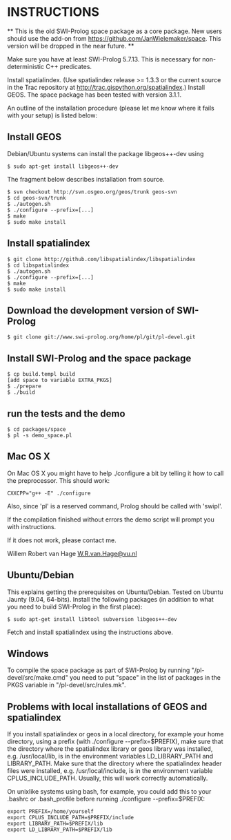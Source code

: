# INSTRUCTIONS

**
This is the old SWI-Prolog space package as a core package.  New users
should use the add-on from https://github.com/JanWielemaker/space.  This
version will be dropped in the near future.
**

Make sure you have at least SWI-Prolog 5.7.13. This is necessary for
non-deterministic C++ predicates.

Install spatialindex. (Use spatialindex release >= 1.3.3 or the current
source in the Trac repository at
http://trac.gispython.org/spatialindex.) Install GEOS. The space package
has been tested with version 3.1.1.

An outline of the installation procedure (please let me know where it
fails with your setup) is listed below:

## Install GEOS

Debian/Ubuntu systems can install the package libgeos++-dev using

  ```
  $ sudo apt-get install libgeos++-dev
  ```

The fragment below describes installation from source.

  ```
  $ svn checkout http://svn.osgeo.org/geos/trunk geos-svn
  $ cd geos-svn/trunk
  $ ./autogen.sh
  $ ./configure --prefix=[...]
  $ make
  $ sudo make install
  ```

## Install spatialindex

  ```
  $ git clone http://github.com/libspatialindex/libspatialindex
  $ cd libspatialindex
  $ ./autogen.sh
  $ ./configure --prefix=[...]
  $ make
  $ sudo make install
  ```

## Download the development version of SWI-Prolog

  ```
  $ git clone git://www.swi-prolog.org/home/pl/git/pl-devel.git
  ```

## Install SWI-Prolog and the space package

  ```
  $ cp build.templ build
  [add space to variable EXTRA_PKGS]
  $ ./prepare
  $ ./build
  ```

## run the tests and the demo

  ```
  $ cd packages/space
  $ pl -s demo_space.pl
  ```

## Mac OS X

On Mac OS X you might have to help ./configure a bit by telling it how
to call the preprocessor. This should work:

  ```
  CXXCPP="g++ -E" ./configure
  ```

Also, since 'pl' is a reserved command, Prolog should be called with
'swipl'.

If the compilation finished without errors the demo script will prompt
you with instructions.

If it does not work, please contact me.

Willem Robert van Hage <W.R.van.Hage@vu.nl>

## Ubuntu/Debian

This explains getting the prerequisites on Ubuntu/Debian. Tested on
Ubuntu Jaunty (9.04, 64-bits). Install the following packages (in
addition to what you need to build SWI-Prolog in the first place):

  ```
  $ sudo apt-get install libtool subversion libgeos++-dev
  ```

Fetch and install spatialindex using the instructions above.

## Windows

To compile the space package as part of SWI-Prolog by running "/pl-devel/src/make.cmd" you need to put "space" in the list of packages in the PKGS variable in "/pl-devel/src/rules.mk".

## Problems with local installations of GEOS and spatialindex

If you install spatialindex or geos in a local directory, for example
your home directory, using a prefix (with ./configure --prefix=$PREFIX),
make sure that the directory where the spatialindex
library or geos library was installed, e.g. /usr/local/lib, is in the
environment variables LD_LIBRARY_PATH and LIBRARY_PATH. Make sure that
the directory where the spatialindex header files were installed, e.g.
/usr/local/include, is in the environment variable CPLUS_INCLUDE_PATH.
Usually, this will work correctly automatically.

On unixlike systems using bash, for example, you could add this to your
.bashrc or .bash_profile before running ./configure --prefix=$PREFIX:

  ```
  export PREFIX=/home/yourself
  export CPLUS_INCLUDE_PATH=$PREFIX/include
  export LIBRARY_PATH=$PREFIX/lib
  export LD_LIBRARY_PATH=$PREFIX/lib
  ```


